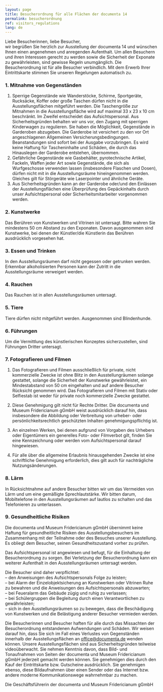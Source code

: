 ```yaml
---
layout: page
title: Besucherordnung für alle Flächen der documenta 14
permalink: besucherordnung
ref: visitors_regulations
lang: de
---
```


Liebe Besucherinnen, liebe Besucher, <br>
wir begrüßen Sie herzlich zur Ausstellung der documenta 14 und wünschen Ihnen einen angenehmen und anregenden Aufenthalt. Um allen Besuchern und ihren Interessen gerecht zu werden sowie die Sicherheit der Exponate zu gewährleisten, sind gewisse Regeln unumgänglich. Die Besucherordnung ist für alle Besucher verbindlich. Mit dem Erwerb Ihrer Eintrittskarte stimmen Sie unseren Regelungen automatisch zu.

### 1. Mitnahme von Gegenständen

1. Sperrige Gegenstände wie Wanderstöcke, Schirme, Sportgeräte, Rucksäcke, Koffer oder große Taschen dürfen nicht in die Ausstellungsflächen mitgeführt werden. Die Taschengröße zur Mitnahmen in die Ausstellungsfläche wird auf maximal 33 x 23 x 10 cm beschränkt. Im Zweifel entscheidet das Aufsichtspersonal. Aus Sicherheitsgründen behalten wir uns vor, den Zugang mit sperrigen Kinderwagen zu regulieren. Sie haben die Möglichkeit, Gegenstände in Garderoben abzugeben. Die Garderobe ist versichert zu den vor Ort angeschlagenen Allgemeinen Versicherungsbedingungen. Beanstandungen sind sofort bei der Ausgabe vorzubringen. Es wird keine Haftung für Tascheninhalte und Schäden, die durch das Hinauslegen der Garderobe entstehen, übernommen.
2. Gefährliche Gegenstände wie Gasbehälter, pyrotechnische Artikel, Fackeln, Waffen jeder Art sowie Gegenstände, die sich als Wurfgeschosse verwenden lassen (insbesondere Flaschen und Dosen), dürfen nicht mit in die Ausstellungsräume hineingenommen werden. Gleiches gilt für Störgeräte wie Laserpointer und ähnliche Geräte.
3. Aus Sicherheitsgründen kann an der Garderobe oder/und den Einlässen der Ausstellungsflächen eine Überprüfung des Gepäckinhalts durch unser Aufsichtspersonal oder Sicherheitsmitarbeiter vorgenommen werden.

### 2. Kunstwerke

Das Berühren von Kunstwerken und Vitrinen ist untersagt. Bitte wahren Sie mindestens 50 cm Abstand zu den Exponaten. Davon ausgenommen sind Kunstwerke, bei denen der Künstler/die Künstlerin das Berühren ausdrücklich vorgesehen hat.

### 3. Essen und Trinken

In den Ausstellungsräumen darf nicht gegessen oder getrunken werden. Erkennbar alkoholisierten Personen kann der Zutritt in die Ausstellungsräume verweigert werden.

### 4. Rauchen

Das Rauchen ist in allen Ausstellungsräumen untersagt.

### 5. Tiere

Tiere dürfen nicht mitgeführt werden. Ausgenommen sind Blindenhunde.

### 6. Führungen

Um die Vermittlung des künstlerischen Konzeptes sicherzustellen, sind Führungen Dritter untersagt.

### 7. Fotografieren und Filmen

1. Das Fotografieren und Filmen ausschließlich für private, nicht kommerzielle Zwecke ist ohne Blitz in den Ausstellungräumen solange gestattet, solange die Sicherheit der Kunstwerke gewährleistet, ein Mindestabstand von 50 cm eingehalten und auf andere Besucher Rücksicht genommen wird. Das Fotografieren und Filmen mit Stativ oder Selfiestab ist weder für private noch kommerzielle Zwecke gestattet.

2. Diese Genehmigung gilt nicht für Rechte Dritter. Die documenta und Museum Fridericianum gGmbH weist ausdrücklich darauf hin, dass insbesondere die Abbildung oder Verbreitung von urheber- oder persönlichkeitsrechtlich geschützten Inhalten genehmigungspflichtig ist.

3. An einzelnen Werken, bei denen aufgrund von Vorgaben des Urhebers oder Eigentümers ein generelles Foto- oder Filmverbot gilt, finden Sie eine Kennzeichnung oder werden vom Aufsichtspersonal darauf hingewiesen.

4. Für alle über die allgemeine Erlaubnis hinausgehenden Zwecke ist eine schriftliche Genehmigung erforderlich, dies gilt auch für nachträgliche Nutzungsänderungen.

### 8. Lärm

In Rücksichtnahme auf andere Besucher bitten wir um das Vermeiden von Lärm und um eine gemäßigte Sprechlautstärke. Wir bitten darum, Mobiltelefone in den Ausstellungsräumen auf lautlos zu schalten und das Telefonieren zu unterlassen.

### 9. Gesundheitliche Risiken

Die documenta und Museum Fridericianum gGmbH übernimmt keine Haftung für gesundheitliche Risiken des Ausstellungsbesuchers im Zusammenhang mit der Teilnahme oder des Besuches unserer Ausstellung. Es obliegt dem Besucher, seinen Gesundheitszustand vorher zu prüfen.


Das Aufsichtspersonal ist angewiesen und befugt, für die Einhaltung der Besucherordnung zu sorgen. Bei Verletzung der Besucherordnung kann ein weiterer Aufenthalt in den Ausstellungsräumen untersagt werden.

Die Besucher sind daher verpflichtet: <br>
– den Anweisungen des Aufsichtspersonals Folge zu leisten; <br>
– bei Alarm der Einzelobjektsicherung an Kunstwerken oder Vitrinen Ruhe zu bewahren und die Anweisungen des Aufsichtspersonals abzuwarten; <br>
– bei Feueralarm das Gebäude zügig und ruhig zu verlassen; <br>
– bei Schülergruppen die Begleitung durch einen Verantwortlichen zu gewährleisten; <br>
– sich in den Ausstellungsräumen so zu bewegen, dass die Beschädigung von Kunstwerken und die Belästigung anderer Besucher vermieden werden. <br>

Die Besucherinnen und Besucher haften für alle durch das Missachten der Besucherordnung entstandenen Aufwendungen und Schäden. Wir weisen darauf hin, dass Sie sich im Fall eines Verlustes von Gegenständen innerhalb der Ausstellungsflächen an office@documenta.de wenden können. Unsere Ausstellungsflächen sind aus Sicherheitsgründen teilweise videoüberwacht. Sie nehmen Kenntnis davon, dass Bild- und Tonaufnahmen von Seiten der documenta und Museum Fridericianum gGmbH jederzeit gemacht werden können. Sie genehmigen dies durch den Kauf der Eintrittskarte bzw. Gutscheine ausdrücklich. Sie genehmigen ebenso, diese Bildaufnahmen über einen Sender oder das Internet bzw. andere moderne Kommunikationswege wahrnehmbar zu machen.

Die Geschäftsführerin der documenta und Museum Fridericianum gGmbH
